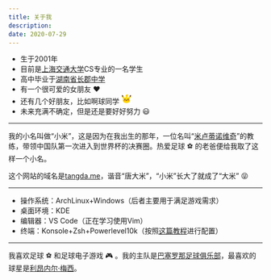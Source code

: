 ```yaml
---
title: 关于我
description: 
date: 2020-07-29
---
```


* 生于2001年
* 目前是[上海交通大学](https://www.sjtu.edu.cn/)CS专业的一名学生
* 高中毕业于[湖南省长郡中学](http://www.changjun.com.cn/)
* 有一个很可爱的女朋友 :heart:
* 还有几个好朋友，比如啊球同学 <img src="pikachu.png" width="20px" />
* 未来充满不确定，但是还是要好好努力 :smiley:

***

我的小名叫做“小米”，这是因为在我出生的那年，一位名叫“[米卢蒂诺维奇](https://zh.wikipedia.org/wiki/%E7%BB%B4%E5%88%A9%E5%8D%9A%E5%B0%94%C2%B7%E7%B1%B3%E5%8D%A2%E8%92%82%E8%AF%BA%E7%BB%B4%E5%A5%87)”的教练，带领中国队第一次进入到世界杯的决赛圈。热爱足球 :soccer: 的老爸便给我取了这样一个小名。

这个网站的域名是[tangda.me](https://www.tangda.me/)，谐音“唐大米”，“小米”长大了就成了“大米” :stuck_out_tongue_closed_eyes:

***

* 操作系统：ArchLinux+Windows（后者主要用于满足游戏需求）
* 桌面环境：KDE
* 编辑器：VS Code（正在学习使用Vim）
* 终端：Konsole+Zsh+Powerlevel10k（按照[这篇教程](https://www.insidentally.com/articles/000002/)进行配置）

***

我喜欢足球 :soccer: 和足球电子游戏 :video_game: 。我的主队是[巴塞罗那足球俱乐部](https://www.fcbarcelona.com/)，最喜欢的球星是[利昂内尔·梅西](https://zh.wikipedia.org/wiki/%E5%88%A9%E6%98%82%E5%86%85%E5%B0%94%C2%B7%E6%A2%85%E8%A5%BF)。
